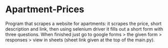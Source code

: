 # Apartment-Prices

Program that scrapes a website for apartments: it scrapes the price, short description and link, then using selenium driver it fills out a short form with three questions. When finished just go to google forms > the given form > responses > view in sheets (sheet link given at the top of the main.py).
